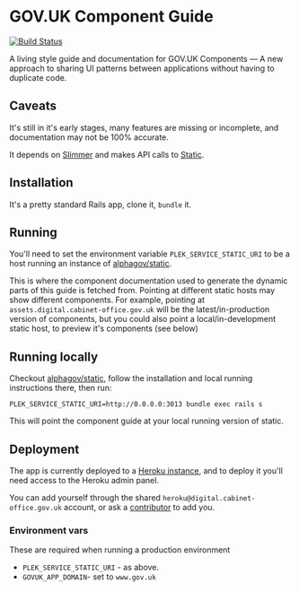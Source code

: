 # GOV.UK Component Guide

[![Build Status](https://travis-ci.org/alphagov/govuk-component-guide.svg)](https://travis-ci.org/alphagov/govuk-component-guide)

A living style guide and documentation for GOV.UK Components &mdash; A new approach to sharing UI patterns between applications without having to duplicate code.

## Caveats

It's still in it's early stages, many features are missing or incomplete, and documentation may not be 100% accurate.

It depends on [Slimmer](https://github.com/alphagov/slimmer) and makes API calls to [Static](https://github.com/alphagov/static).

## Installation

It's a pretty standard Rails app, clone it, `bundle` it.

## Running

You'll need to set the environment variable `PLEK_SERVICE_STATIC_URI` to be a host running an instance of [alphagov/static](https://github.com/alphagov/static).

This is where the component documentation used to generate the dynamic parts of this guide is fetched from. Pointing at
different static hosts may show different components. For example, pointing at `assets.digital.cabinet-office.gov.uk` will
be the latest/in-production version of components, but you could also point a local/in-development static host, to preview
it's components (see below)

## Running locally

Checkout [alphagov/static](https://github.com/alphagov/static), follow the installation and local running instructions there, then run:

```
PLEK_SERVICE_STATIC_URI=http://0.0.0.0:3013 bundle exec rails s
```

This will point the component guide at your local running version of static.

## Deployment

The app is currently deployed to a [Heroku instance](https://dashboard.heroku.com/apps/govuk-component-guide/), and to deploy it you'll need access to the Heroku admin panel.

You can add yourself through the shared `heroku@digital.cabinet-office.gov.uk` account, or ask a [contributor](https://github.com/alphagov/govuk-component-guide/graphs/contributors) to add you.

### Environment vars

These are required when running a production environment

- `PLEK_SERVICE_STATIC_URI` - as above.
- `GOVUK_APP_DOMAIN`- set to `www.gov.uk`
